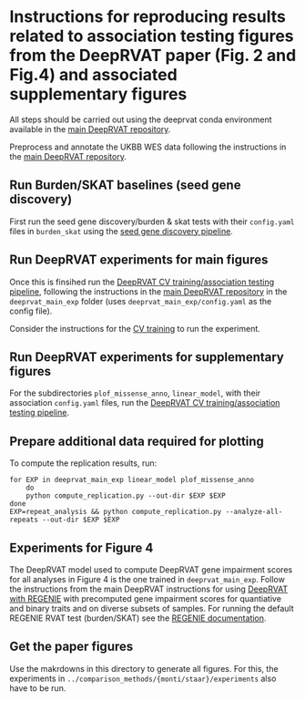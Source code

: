 # Instructions for reproducing results related to association testing figures from the DeepRVAT paper (Fig. 2 and Fig.4) and associated supplementary figures

All steps should be carried out using the deeprvat conda environment available in the [main DeepRVAT repository](https://github.com/PMBio/deeprvat/).

Preprocess and annotate the UKBB WES data following the instructions in the [main DeepRVAT repository](https://github.com/PMBio/deeprvat/).

## Run Burden/SKAT baselines (seed gene discovery)
First run the seed gene discovery/burden & skat tests with their `config.yaml` files in `burden_skat` using the [seed gene discovery pipeline](https://github.com/PMBio/deeprvat/blob/main/pipelines/seed_gene_discovery.snakefile). 

## Run DeepRVAT experiments for main figures

Once this is finsihed run the [DeepRVAT CV training/association testing pipeline](https://github.com/PMBio/deeprvat/blob/main/pipelines/cv_training/cv_training_association_testing.snakefile), following the instructions in the [main DeepRVAT repository](https://github.com/PMBio/deeprvat/) in the `deeprvat_main_exp` folder (uses `deeprvat_main_exp/config.yaml` as the config file). 

Consider the instructions for the [CV training](https://deeprvat.readthedocs.io/en/latest/deeprvat.html#training-and-association-testing-using-cross-validation) to run the experiment. 


## Run DeepRVAT experiments for supplementary figures
 
For the subdirectories  `plof_missense_anno`, `linear_model`, with their association `config.yaml` files, run the  [DeepRVAT CV training/association testing pipeline](https://github.com/PMBio/deeprvat/blob/main/pipelines/cv_training/cv_training_association_testing.snakefile).


## Prepare additional data required for plotting
To compute the replication results, run:
```
for EXP in deeprvat_main_exp linear_model plof_missense_anno
    do
    python compute_replication.py --out-dir $EXP $EXP
done
EXP=repeat_analysis && python compute_replication.py --analyze-all-repeats --out-dir $EXP $EXP
```
## Experiments for Figure 4
The DeepRVAT model used to compute DeepRVAT gene impairment scores for all analyses in Figure 4 is the one trained in `deeprvat_main_exp`. 
Follow the instructions from the main DeepRVAT instructions for using [DeepRVAT with REGENIE](https://deeprvat.readthedocs.io/en/latest/deeprvat.html#running-the-association-testing-pipeline-with-regenie) with precomputed gene impairment scores for quantiative and binary traits and on diverse subsets of samples. 
For running the default REGENIE RVAT test (burden/SKAT) see the [REGENIE documentation](https://rgcgithub.github.io/regenie/). 

## Get the paper figures

Use the makrdowns in this directory to generate all figures. For this, the experiments in `../comparison_methods/{monti/staar}/experiments` also have to be run. 


